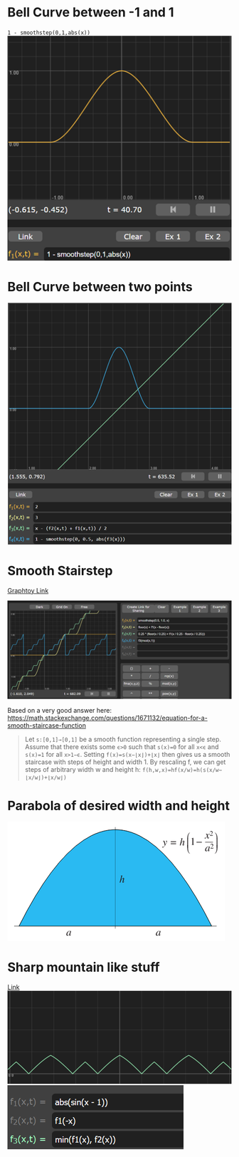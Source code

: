 # Bell Curve between -1 and 1
`1 - smoothstep(0,1,abs(x))`
![](2022-05-14-23-49-08.png)

# Bell Curve between two points
![](2022-05-14-23-50-00.png)

# Smooth Stairstep
[Graphtoy Link](https://graphtoy.com/?f1(x,t)=0.5&v1=false&f2(x,t)=0.25&v2=false&f3(x,t)=x%20/%20f2(x)&v3=false&f4(x,t)=smoothstep(f1(x),%201,%20x)&v4=true&f5(x,t)=f2(x)%20*%20(floor(f3(x))%20+%20f4(f3(x)%20-%20floor(f3(x))%20))&v5=true&f6(x,t)=&v6=true&grid=1&coords=0.19007103391968105,0.1864844415925732,1.8199403492395938)

![](smoothstairs.png)

Based on a very good answer here:
https://math.stackexchange.com/questions/1671132/equation-for-a-smooth-staircase-function

> Let `s:[0,1]→[0,1]` be a smooth function representing a single step. Assume that there exists some `ϵ>0` such that `s(x)=0` for all `x<ϵ` and `s(x)=1` for all `x>1−ϵ`. Setting
> `f(x)=s(x−⌊x⌋)+⌊x⌋`
> then gives us a smooth staircase with steps of height and width 1. By rescaling f, we can get steps of arbitrary width w and height h:
> `f(h,w,x)=hf(x/w)=h(s(x/w−⌊x/w⌋)+⌊x/w⌋)`

# Parabola of desired width and height
![](2022-04-25-03-34-27.png)

# Sharp mountain like stuff
[Link](https://graphtoy.com/?f1(x,t)=abs(sin(x%20-%201))&v1=false&f2(x,t)=f1(-x)&v2=false&f3(x,t)=min(f1(x),%20f2(x))&v3=true&f4(x,t)=&v4=false&f5(x,t)=&v5=false&f6(x,t)=&v6=false&grid=1&coords=0,0,5.089171420469821)
![](2022-05-01-21-53-15.png)
![](2022-05-01-21-53-26.png)